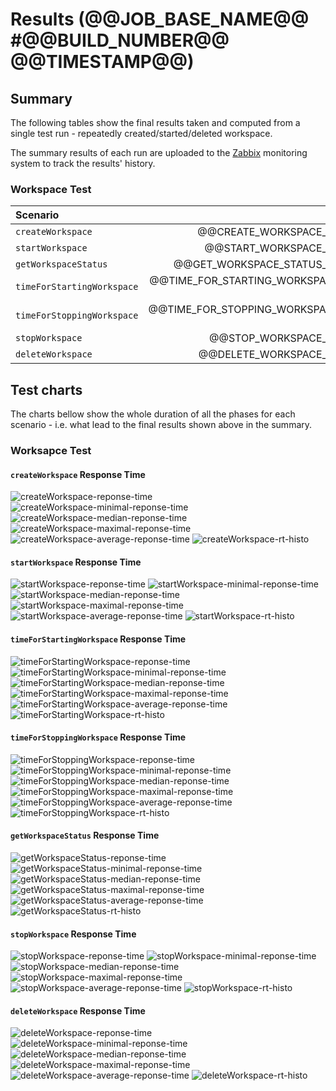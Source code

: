 # Results (@@JOB_BASE_NAME@@ #@@BUILD_NUMBER@@ @@TIMESTAMP@@)
## Summary
The following tables show the final results taken and computed from a single test run - repeatedly created/started/deleted workspace.

The summary results of each run are uploaded to the
[Zabbix](https://zabbix.devshift.net:9443/zabbix/screens.php?elementid=32&fullscreen=1)
monitoring system to track the results' history.

### Workspace Test
| Scenario | Minimal | Median | Maximal |
| :--- | ---: | ---: | ---: |
| `createWorkspace` | @@CREATE_WORKSPACE_MIN@@ ms | @@CREATE_WORKSPACE_MEDIAN@@ ms | @@CREATE_WORKSPACE_MAX@@ ms |
| `startWorkspace` | @@START_WORKSPACE_MIN@@ ms | @@START_WORKSPACE_MEDIAN@@ ms | @@START_WORKSPACE_MAX@@ ms |
| `getWorkspaceStatus` | @@GET_WORKSPACE_STATUS_MIN@@ ms | @@GET_WORKSPACE_STATUS_MEDIAN@@ ms | @@GET_WORKSPACE_STATUS_MAX@@ ms |
| `timeForStartingWorkspace` | @@TIME_FOR_STARTING_WORKSPACE_MIN@@ ms | @@TIME_FOR_STARTING_WORKSPACE_MEDIAN@@ ms | @@TIME_FOR_STARTING_WORKSPACE_MAX@@ ms |
| `timeForStoppingWorkspace` | @@TIME_FOR_STOPPING_WORKSPACE_MIN@@ ms | @@TIME_FOR_STOPPING_WORKSPACE_MEDIAN@@ ms | @@TIME_FOR_STOPPING_WORKSPACE_MAX@@ ms |
| `stopWorkspace` | @@STOP_WORKSPACE_MIN@@ ms | @@STOP_WORKSPACE_MEDIAN@@ ms | @@STOP_WORKSPACE_MAX@@ ms |
| `deleteWorkspace` | @@DELETE_WORKSPACE_MIN@@ ms | @@DELETE_WORKSPACE_MEDIAN@@ ms | @@DELETE_WORKSPACE_MAX@@ ms |

## Test charts
The charts bellow show the whole duration of all the phases for each scenario - i.e. what lead to the final results shown above in the summary.

### Worksapce Test

#### `createWorkspace` Response Time
![createWorkspace-reponse-time](./@@JOB_BASE_NAME@@-@@BUILD_NUMBER@@-POST_createWorkspace-response-time.png)
![createWorkspace-minimal-reponse-time](./@@JOB_BASE_NAME@@-@@BUILD_NUMBER@@-POST_createWorkspace-minimal-response-time.png)
![createWorkspace-median-reponse-time](./@@JOB_BASE_NAME@@-@@BUILD_NUMBER@@-POST_createWorkspace-median-response-time.png)
![createWorkspace-maximal-reponse-time](./@@JOB_BASE_NAME@@-@@BUILD_NUMBER@@-POST_createWorkspace-maximal-response-time.png)
![createWorkspace-average-reponse-time](./@@JOB_BASE_NAME@@-@@BUILD_NUMBER@@-POST_createWorkspace-average-response-time.png)
![createWorkspace-rt-histo](./@@JOB_BASE_NAME@@-@@BUILD_NUMBER@@-POST_createWorkspace-rt-histo.png)

#### `startWorkspace` Response Time
![startWorkspace-reponse-time](./@@JOB_BASE_NAME@@-@@BUILD_NUMBER@@-POST_startWorkspace-response-time.png)
![startWorkspace-minimal-reponse-time](./@@JOB_BASE_NAME@@-@@BUILD_NUMBER@@-POST_startWorkspace-minimal-response-time.png)
![startWorkspace-median-reponse-time](./@@JOB_BASE_NAME@@-@@BUILD_NUMBER@@-POST_startWorkspace-median-response-time.png)
![startWorkspace-maximal-reponse-time](./@@JOB_BASE_NAME@@-@@BUILD_NUMBER@@-POST_startWorkspace-maximal-response-time.png)
![startWorkspace-average-reponse-time](./@@JOB_BASE_NAME@@-@@BUILD_NUMBER@@-POST_startWorkspace-average-response-time.png)
![startWorkspace-rt-histo](./@@JOB_BASE_NAME@@-@@BUILD_NUMBER@@-POST_startWorkspace-rt-histo.png)

#### `timeForStartingWorkspace` Response Time
![timeForStartingWorkspace-reponse-time](./@@JOB_BASE_NAME@@-@@BUILD_NUMBER@@-REPEATED_GET_timeForStartingWorkspace-response-time.png)
![timeForStartingWorkspace-minimal-reponse-time](./@@JOB_BASE_NAME@@-@@BUILD_NUMBER@@-REPEATED_GET_timeForStartingWorkspace-minimal-response-time.png)
![timeForStartingWorkspace-median-reponse-time](./@@JOB_BASE_NAME@@-@@BUILD_NUMBER@@-REPEATED_GET_timeForStartingWorkspace-median-response-time.png)
![timeForStartingWorkspace-maximal-reponse-time](./@@JOB_BASE_NAME@@-@@BUILD_NUMBER@@-REPEATED_GET_timeForStartingWorkspace-maximal-response-time.png)
![timeForStartingWorkspace-average-reponse-time](./@@JOB_BASE_NAME@@-@@BUILD_NUMBER@@-REPEATED_GET_timeForStartingWorkspace-average-response-time.png)
![timeForStartingWorkspace-rt-histo](./@@JOB_BASE_NAME@@-@@BUILD_NUMBER@@-REPEATED_GET_timeForStartingWorkspace-rt-histo.png)

#### `timeForStoppingWorkspace` Response Time
![timeForStoppingWorkspace-reponse-time](./@@JOB_BASE_NAME@@-@@BUILD_NUMBER@@-REPEATED_GET_timeForStoppingWorkspace-response-time.png)
![timeForStoppingWorkspace-minimal-reponse-time](./@@JOB_BASE_NAME@@-@@BUILD_NUMBER@@-REPEATED_GET_timeForStoppingWorkspace-minimal-response-time.png)
![timeForStoppingWorkspace-median-reponse-time](./@@JOB_BASE_NAME@@-@@BUILD_NUMBER@@-REPEATED_GET_timeForStoppingWorkspace-median-response-time.png)
![timeForStoppingWorkspace-maximal-reponse-time](./@@JOB_BASE_NAME@@-@@BUILD_NUMBER@@-REPEATED_GET_timeForStoppingWorkspace-maximal-response-time.png)
![timeForStoppingWorkspace-average-reponse-time](./@@JOB_BASE_NAME@@-@@BUILD_NUMBER@@-REPEATED_GET_timeForStoppingWorkspace-average-response-time.png)
![timeForStoppingWorkspace-rt-histo](./@@JOB_BASE_NAME@@-@@BUILD_NUMBER@@-REPEATED_GET_timeForStoppingWorkspace-rt-histo.png)

#### `getWorkspaceStatus` Response Time
![getWorkspaceStatus-reponse-time](./@@JOB_BASE_NAME@@-@@BUILD_NUMBER@@-GET_getWorkspaceStatus-response-time.png)
![getWorkspaceStatus-minimal-reponse-time](./@@JOB_BASE_NAME@@-@@BUILD_NUMBER@@-GET_getWorkspaceStatus-minimal-response-time.png)
![getWorkspaceStatus-median-reponse-time](./@@JOB_BASE_NAME@@-@@BUILD_NUMBER@@-GET_getWorkspaceStatus-median-response-time.png)
![getWorkspaceStatus-maximal-reponse-time](./@@JOB_BASE_NAME@@-@@BUILD_NUMBER@@-GET_getWorkspaceStatus-maximal-response-time.png)
![getWorkspaceStatus-average-reponse-time](./@@JOB_BASE_NAME@@-@@BUILD_NUMBER@@-GET_getWorkspaceStatus-average-response-time.png)
![getWorkspaceStatus-rt-histo](./@@JOB_BASE_NAME@@-@@BUILD_NUMBER@@-GET_getWorkspaceStatus-rt-histo.png)


#### `stopWorkspace` Response Time
![stopWorkspace-reponse-time](./@@JOB_BASE_NAME@@-@@BUILD_NUMBER@@-DELETE_stopWorkspace-response-time.png)
![stopWorkspace-minimal-reponse-time](./@@JOB_BASE_NAME@@-@@BUILD_NUMBER@@-DELETE_stopWorkspace-minimal-response-time.png)
![stopWorkspace-median-reponse-time](./@@JOB_BASE_NAME@@-@@BUILD_NUMBER@@-DELETE_stopWorkspace-median-response-time.png)
![stopWorkspace-maximal-reponse-time](./@@JOB_BASE_NAME@@-@@BUILD_NUMBER@@-DELETE_stopWorkspace-maximal-response-time.png)
![stopWorkspace-average-reponse-time](./@@JOB_BASE_NAME@@-@@BUILD_NUMBER@@-DELETE_stopWorkspace-average-response-time.png)
![stopWorkspace-rt-histo](./@@JOB_BASE_NAME@@-@@BUILD_NUMBER@@-DELETE_stopWorkspace-rt-histo.png)


#### `deleteWorkspace` Response Time
![deleteWorkspace-reponse-time](./@@JOB_BASE_NAME@@-@@BUILD_NUMBER@@-DELETE_deleteWorkspace-response-time.png)
![deleteWorkspace-minimal-reponse-time](./@@JOB_BASE_NAME@@-@@BUILD_NUMBER@@-DELETE_deleteWorkspace-minimal-response-time.png)
![deleteWorkspace-median-reponse-time](./@@JOB_BASE_NAME@@-@@BUILD_NUMBER@@-DELETE_deleteWorkspace-median-response-time.png)
![deleteWorkspace-maximal-reponse-time](./@@JOB_BASE_NAME@@-@@BUILD_NUMBER@@-DELETE_deleteWorkspace-maximal-response-time.png)
![deleteWorkspace-average-reponse-time](./@@JOB_BASE_NAME@@-@@BUILD_NUMBER@@-DELETE_deleteWorkspace-average-response-time.png)
![deleteWorkspace-rt-histo](./@@JOB_BASE_NAME@@-@@BUILD_NUMBER@@-DELETE_deleteWorkspace-rt-histo.png)

